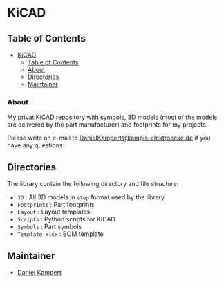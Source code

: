 # KiCAD

## Table of Contents

- [KiCAD](#kicad)
  - [Table of Contents](#table-of-contents)
  - [About](#about)
  - [Directories](#directories)
  - [Maintainer](#maintainer)

### About

My privat KiCAD repository with symbols, 3D models (most of the models are delivered by the part manufacturer) and footprints for my projects.

Please write an e-mail to [DanielKampert@kampis-elektroecke.de](DanielKampert@kampis-elektroecke.de) if you have any questions.

## Directories

The library contain the following directory and file structure:

- `3D` : All 3D models in `step` format used by the library
- `Footprints` : Part footprints
- `Layout` : Layout templates
- `Scripts` : Python scripts for KiCAD
- `Symbols` : Part symbols
- `Template.xlsx` : BOM template

## Maintainer

- [Daniel Kampert](DanielKampert@kampis-elektroecke.de)
